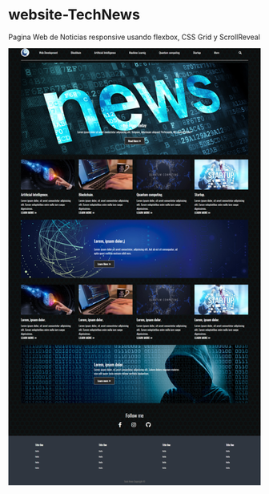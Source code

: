 # website-TechNews
Pagina Web de Noticias responsive usando flexbox, CSS Grid y ScrollReveal

![](img/TechNews.jpg)

